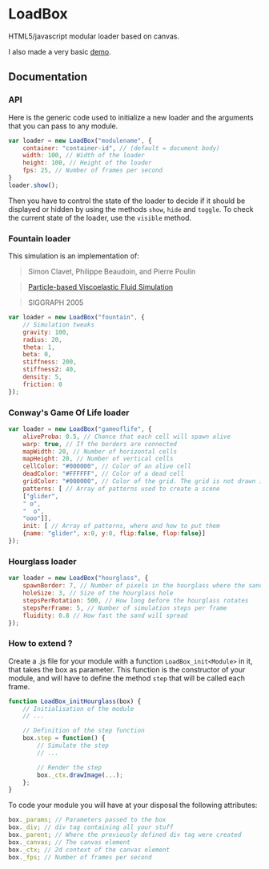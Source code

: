 LoadBox
==========

HTML5/javascript modular loader based on canvas.

I also made a very basic [demo](http://ensiss.github.io/LoadBox/).

## Documentation

### API

Here is the generic code used to initialize a new loader and the arguments that you can pass to any module.
```js
var loader = new LoadBox("modulename", {
    container: "container-id", // (default = document body)
    width: 100, // Width of the loader
    height: 100, // Height of the loader
    fps: 25, // Number of frames per second
}
loader.show();
```
Then you have to control the state of the loader to decide if it should be displayed or hidden by using the methods `show`, `hide` and `toggle`. To check the current state of the loader, use the `visible` method.

### Fountain loader

This simulation is an implementation of:

> Simon Clavet, Philippe Beaudoin, and Pierre Poulin

> [Particle-based Viscoelastic Fluid Simulation](http://citeseerx.ist.psu.edu/viewdoc/download?doi=10.1.1.59.9379&rep=rep1&type=pdf)

> SIGGRAPH 2005

```js
var loader = new LoadBox("fountain", {
    // Simulation tweaks
    gravity: 100,
    radius: 20,
    theta: 1,
    beta: 0,
    stiffness: 200,
    stiffness2: 40,
    density: 5,
    friction: 0
});
```

### Conway's Game Of Life loader

```js
var loader = new LoadBox("gameoflife", {
    aliveProba: 0.5, // Chance that each cell will spawn alive
    warp: true, // If the borders are connected
    mapWidth: 20, // Number of horizontal cells
    mapHeight: 20, // Number of vertical cells
    cellColor: "#000000", // Color of an alive cell
    deadColor: "#FFFFFF", // Color of a dead cell
    gridColor: "#000000", // Color of the grid. The grid is not drawn if this is not defined
    patterns: [ // Array of patterns used to create a scene
    ["glider",
    " o",
    "  o",
    "ooo"]],
    init: [ // Array of patterns, where and how to put them
    {name: "glider", x:0, y:0, flip:false, flop:false}]
});
```

### Hourglass loader

```js
var loader = new LoadBox("hourglass", {
    spawnBorder: 7, // Number of pixels in the hourglass where the sand does not spawn
    holeSize: 3, // Size of the hourglass hole
    stepsPerRotation: 500, // How long before the hourglass rotates
    stepsPerFrame: 5, // Number of simulation steps per frame
    fluidity: 0.8 // How fast the sand will spread
});
```

### How to extend ?

Create a .js file for your module with a function `LoadBox_init<Module>` in it, that takes the box as parameter.
This function is the constructor of your module, and will have to define the method `step` that will be called each frame.
```js
function LoadBox_initHourglass(box) {
    // Initialisation of the module
    // ...

    // Definition of the step function
    box.step = function() {
        // Simulate the step
        // ...

        // Render the step
        box._ctx.drawImage(...);
    };
}
```
To code your module you will have at your disposal the following attributes:
```js
box._params; // Parameters passed to the box
box._div; // div tag containing all your stuff
box._parent; // Where the previously defined div tag were created
box._canvas; // The canvas element
box._ctx; // 2d context of the canvas element
box._fps; // Number of frames per second
```
